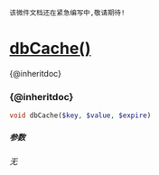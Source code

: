     该微件文档还在紧急编写中,敬请期待!
[dbCache()](http://twinh.github.io/widget/api/dbCache)
======================================================

{@inheritdoc}

### {@inheritdoc}
```php
void dbCache($key, $value, $expire)
```

##### 参数
*无*

